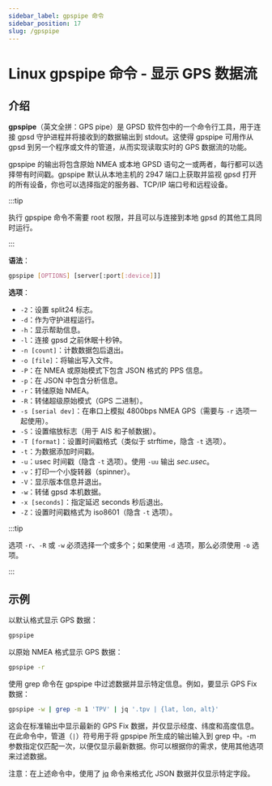 ```yaml
---
sidebar_label: gpspipe 命令
sidebar_position: 17
slug: /gpspipe
---
```


# Linux gpspipe 命令 - 显示 GPS 数据流



## 介绍

**gpspipe**（英文全拼：GPS pipe）是 GPSD 软件包中的一个命令行工具，用于连接 gpsd 守护进程并将接收到的数据输出到 stdout。这使得 gpspipe 可用作从 gpsd 到另一个程序或文件的管道，从而实现读取实时的 GPS 数据流的功能。

gpspipe 的输出将包含原始 NMEA 或本地 GPSD 语句之一或两者，每行都可以选择带有时间戳。gpspipe 默认从本地主机的 2947 端口上获取并监视 gpsd 打开的所有设备，你也可以选择指定的服务器、TCP/IP 端口号和远程设备。

:::tip

执行 gpspipe 命令不需要 root 权限，并且可以与连接到本地 gpsd 的其他工具同时运行。

:::

**语法**：

```bash
gpspipe [OPTIONS] [server[:port[:device]]]
```

**选项**：

- `-2`：设置 split24 标志。
- `-d`：作为守护进程运行。
- `-h`：显示帮助信息。
- `-l`：连接 gpsd 之前休眠十秒钟。
- `-n [count]`：计数数据包后退出。
- `-o [file]`：将输出写入文件。
- `-P`：在 NMEA 或原始模式下包含 JSON 格式的 PPS 信息。
- `-p`：在 JSON 中包含分析信息。
- `-r`：转储原始 NMEA。
- `-R`：转储超级原始模式（GPS 二进制）。
- `-s [serial dev]`：在串口上模拟 4800bps NMEA GPS（需要与 `-r` 选项一起使用）。
- `-S`：设置缩放标志（用于 AIS 和子帧数据）。
- `-T [format]`：设置时间戳格式（类似于 strftime，隐含 `-t` 选项）。
- `-t`：为数据添加时间戳。
- `-u`：usec 时间戳（隐含 `-t` 选项）。使用 `-uu` 输出 *sec.usec*。
- `-v`：打印一个小旋转器（spinner）。
- `-V`：显示版本信息并退出。
- `-w`：转储 gpsd 本机数据。
- `-x [seconds]`：指定延迟 seconds 秒后退出。
- `-Z`：设置时间戳格式为 iso8601（隐含 `-t` 选项）。

:::tip

选项 `-r`、`-R` 或 `-w` 必须选择一个或多个；如果使用 `-d` 选项，那么必须使用 `-o` 选项。

:::



## 示例

以默认格式显示 GPS 数据：

```bash
gpspipe
```

以原始 NMEA 格式显示 GPS 数据：

```bash
gpspipe -r
```

使用 grep 命令在 gpspipe 中过滤数据并显示特定信息。例如，要显示 GPS Fix 数据：

```bash
gpspipe -w | grep -m 1 'TPV' | jq '.tpv | {lat, lon, alt}'
```

这会在标准输出中显示最新的 GPS Fix 数据，并仅显示经度、纬度和高度信息。在此命令中，管道（`|`）符号用于将 gpspipe 所生成的输出输入到 grep 中。-m 参数指定仅匹配一次，以便仅显示最新数据。你可以根据你的需求，使用其他选项来过滤数据。

注意：在上述命令中，使用了 [jq](/linux-command/jq) 命令来格式化 JSON 数据并仅显示特定字段。

